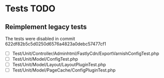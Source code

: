# Tests TODO

## Reimplement legacy tests

The tests were disabled in commit 622df82b5c5d0250d6576a4823a0debc57477cf1

- [ ] Test/Unit/Controller/Adminhtml/FastlyCdn/ExportVarnishConfigTest.php
- [ ] Test/Unit/Model/ConfigTest.php
- [ ] Test/Unit/Model/Layout/LayoutPluginTest.php
- [ ] Test/Unit/Model/PageCache/ConfigPluginTest.php
